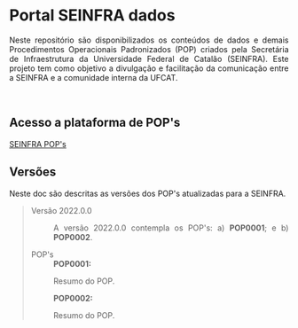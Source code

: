 <h1>Portal SEINFRA dados</h1>

<p align="justify">
Neste repositório são disponibilizados os conteúdos de dados e demais Procedimentos Operacionais Padronizados (POP) criados pela Secretária de Infraestrutura da Universidade Federal de Catalão (SEINFRA). Este projeto tem como objetivo a divulgação e facilitação da comunicação entre a SEINFRA e a comunidade interna da UFCAT.
</p>
<br>

<h2>Acesso a plataforma de POP's</h2>
<a href="https://wmpjrufg.github.io/SEINFRA/" target="_blank">SEINFRA POP's</a>
<br>

<h2>Versões</h2>
<p align="justify">
Neste doc são descritas as versões dos POP's atualizadas para a SEINFRA. 
</p>
<blockquote>
<dl>
<dt>Versão 2022.0.0</dt>
<dd><p align="justify">A versão 2022.0.0 contempla os POP's: a) <b>POP0001</b>; e b) <b>POP0002</b>.</p></dd>
<dt> POP's</dt>
<dd> <b>POP0001:</b><p align="justify">Resumo do POP.</p></dd>
<dd> <b>POP0002:</b><p align="justify">Resumo do POP.</p></dd>
</dl>
</blockquote>
